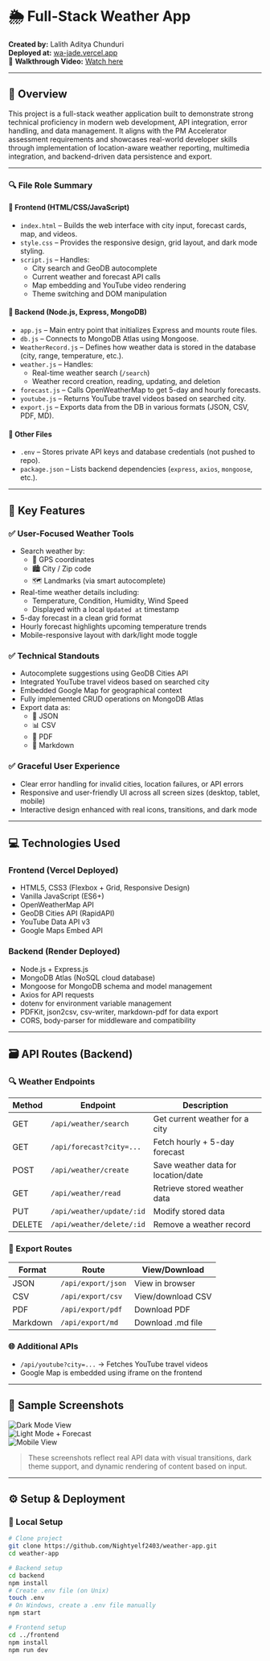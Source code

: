 # 🌦️ Full-Stack Weather App  

**Created by:** Lalith Aditya Chunduri  
**Deployed at:** [wa-jade.vercel.app](https://wa-jade.vercel.app)  
🎥 **Walkthrough Video:** [Watch here](https://go.screenpal.com/watch/cThZfGn6Olw)

---

## 🧩 Overview

This project is a full-stack weather application built to demonstrate strong technical proficiency in modern web development, API integration, error handling, and data management. It aligns with the PM Accelerator assessment requirements and showcases real-world developer skills through implementation of location-aware weather reporting, multimedia integration, and backend-driven data persistence and export.

---

### 🔍 File Role Summary

#### 🔹 Frontend (HTML/CSS/JavaScript)

- `index.html` – Builds the web interface with city input, forecast cards, map, and videos.
- `style.css` – Provides the responsive design, grid layout, and dark mode styling.
- `script.js` – Handles:
  - City search and GeoDB autocomplete
  - Current weather and forecast API calls
  - Map embedding and YouTube video rendering
  - Theme switching and DOM manipulation

#### 🔹 Backend (Node.js, Express, MongoDB)

- `app.js` – Main entry point that initializes Express and mounts route files.
- `db.js` – Connects to MongoDB Atlas using Mongoose.
- `WeatherRecord.js` – Defines how weather data is stored in the database (city, range, temperature, etc.).
- `weather.js` – Handles:
  - Real-time weather search (`/search`)
  - Weather record creation, reading, updating, and deletion
- `forecast.js` – Calls OpenWeatherMap to get 5-day and hourly forecasts.
- `youtube.js` – Returns YouTube travel videos based on searched city.
- `export.js` – Exports data from the DB in various formats (JSON, CSV, PDF, MD).

#### 🔹 Other Files

- `.env` – Stores private API keys and database credentials (not pushed to repo).
- `package.json` – Lists backend dependencies (`express`, `axios`, `mongoose`, etc.).

---

## 🌟 Key Features

### ✅ User-Focused Weather Tools
- Search weather by:
  - 📍 GPS coordinates
  - 🏙️ City / Zip code
  - 🗺️ Landmarks (via smart autocomplete)
- Real-time weather details including:
  - Temperature, Condition, Humidity, Wind Speed
  - Displayed with a local `Updated at` timestamp
- 5-day forecast in a clean grid format
- Hourly forecast highlights upcoming temperature trends
- Mobile-responsive layout with dark/light mode toggle

### ✅ Technical Standouts
- Autocomplete suggestions using GeoDB Cities API
- Integrated YouTube travel videos based on searched city
- Embedded Google Map for geographical context
- Fully implemented CRUD operations on MongoDB Atlas
- Export data as:
  - 🧾 JSON
  - 📊 CSV
  - 📄 PDF
  - 📝 Markdown

### ✅ Graceful User Experience
- Clear error handling for invalid cities, location failures, or API errors
- Responsive and user-friendly UI across all screen sizes (desktop, tablet, mobile)
- Interactive design enhanced with real icons, transitions, and dark mode

---

## 💻 Technologies Used

### Frontend (Vercel Deployed)
- HTML5, CSS3 (Flexbox + Grid, Responsive Design)
- Vanilla JavaScript (ES6+)
- OpenWeatherMap API
- GeoDB Cities API (RapidAPI)
- YouTube Data API v3
- Google Maps Embed API

### Backend (Render Deployed)
- Node.js + Express.js
- MongoDB Atlas (NoSQL cloud database)
- Mongoose for MongoDB schema and model management
- Axios for API requests
- dotenv for environment variable management
- PDFKit, json2csv, csv-writer, markdown-pdf for data export
- CORS, body-parser for middleware and compatibility

---

## 🗃️ API Routes (Backend)

### 🔍 Weather Endpoints
| Method | Endpoint                  | Description                             |
|--------|---------------------------|-----------------------------------------|
| GET    | `/api/weather/search`     | Get current weather for a city          |
| GET    | `/api/forecast?city=...`  | Fetch hourly + 5-day forecast           |
| POST   | `/api/weather/create`     | Save weather data for location/date     |
| GET    | `/api/weather/read`       | Retrieve stored weather data            |
| PUT    | `/api/weather/update/:id` | Modify stored data                      |
| DELETE | `/api/weather/delete/:id` | Remove a weather record                 |

### 🧾 Export Routes
| Format    | Route                 | View/Download                           |
|-----------|-----------------------|------------------------------------------|
| JSON      | `/api/export/json`    | View in browser                          |
| CSV       | `/api/export/csv`     | View/download CSV                        |
| PDF       | `/api/export/pdf`     | Download PDF                             |
| Markdown  | `/api/export/md`      | Download .md file                        |

### 🌐 Additional APIs
- `/api/youtube?city=...` → Fetches YouTube travel videos
- Google Map is embedded using iframe on the frontend

---

## 🧪 Sample Screenshots

![Dark Mode View](./screenshots/dark-mode.png)  
![Light Mode + Forecast](./screenshots/light-mode.png)  
![Mobile View](./screenshots/mobile-forecast.png)

> These screenshots reflect real API data with visual transitions, dark theme support, and dynamic rendering of content based on input.

---

## ⚙️ Setup & Deployment

### 🔧 Local Setup

```bash
# Clone project
git clone https://github.com/Nightyelf2403/weather-app.git
cd weather-app

# Backend setup
cd backend
npm install
# Create .env file (on Unix)
touch .env
# On Windows, create a .env file manually
npm start

# Frontend setup
cd ../frontend
npm install
npm run dev

